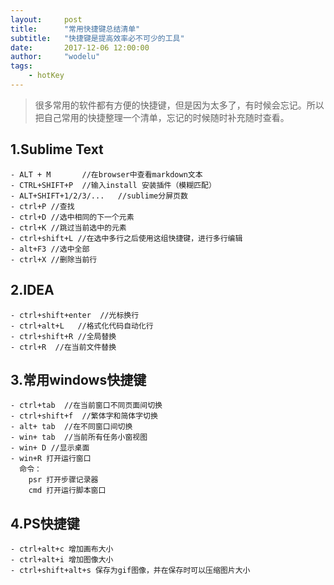 ```yaml
---
layout:     post
title:      "常用快捷键总结清单"
subtitle:   "快捷键是提高效率必不可少的工具"
date:       2017-12-06 12:00:00
author:     "wodelu"
tags:
    - hotKey
---
```


> 很多常用的软件都有方便的快捷键，但是因为太多了，有时候会忘记。所以把自己常用的快捷整理一个清单，忘记的时候随时补充随时查看。

## 1.Sublime Text
```
- ALT + M 		//在browser中查看markdown文本
- CTRL+SHIFT+P 	//输入install 安装插件（模糊匹配）
- ALT+SHIFT+1/2/3/... 	//sublime分屏页数
- ctrl+P //查找
- ctrl+D //选中相同的下一个元素
- ctrl+K //跳过当前选中的元素
- ctrl+shift+L //在选中多行之后使用这组快捷键，进行多行编辑
- alt+F3 //选中全部
- ctrl+X //删除当前行
```

## 2.IDEA
```
- ctrl+shift+enter 	//光标换行    
- ctrl+alt+L   //格式化代码自动化行
- ctrl+shift+R //全局替换
- ctrl+R  //在当前文件替换
```
## 3.常用windows快捷键
```
- ctrl+tab 	//在当前窗口不同页面间切换
- ctrl+shift+f 	//繁体字和简体字切换
- alt+ tab 	//在不同窗口间切换
- win+ tab 	//当前所有任务小窗视图
- win+ D //显示桌面
- win+R 打开运行窗口
  命令：
  	psr 打开步骤记录器
  	cmd 打开运行脚本窗口

```

## 4.PS快捷键
```
- ctrl+alt+c 增加画布大小
- ctrl+alt+i 增加图像大小
- ctrl+shift+alt+s 保存为gif图像，并在保存时可以压缩图片大小
```
